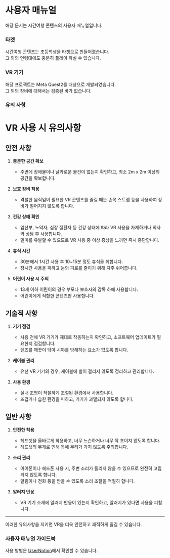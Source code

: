 # 사용자 매뉴얼
해당 문서는 시간여행 콘텐츠의 사용자 매뉴얼입니다.

### 타겟  
시간여행 콘텐츠는 초등학생을 타겟으로 만들어졌습니다.<br/>
그 외의 연령대에도 충분히 플레이 하실 수 있습니다.

### VR 기기
해당 프로젝트는 Meta Quest2를 대상으로 개발되었습니다.<br/>
그 외의 장비에 대해서는 검증된 바가 없습니다.

### 유의 사항
# VR 사용 시 유의사항

## 안전 사항

1. **충분한 공간 확보**
   - 주변에 장애물이나 날카로운 물건이 없는지 확인하고, 최소 2m x 2m 이상의 공간을 확보합니다.

2. **보호 장비 착용**
   - 격렬한 움직임이 필요한 VR 콘텐츠를 즐길 때는 손목 스트랩 등을 사용하여 장비가 떨어지지 않도록 합니다.

3. **건강 상태 확인**
   - 임산부, 노약자, 심장 질환자 등 건강 상태에 따라 VR 사용을 자제하거나 의사와 상담 후 사용합니다.
   - 멀미를 유발할 수 있으므로 VR 사용 중 이상 증상을 느끼면 즉시 중단합니다.

4. **휴식 시간**
   - 30분에서 1시간 사용 후 10~15분 정도 휴식을 취합니다.
   - 장시간 사용을 피하고 눈의 피로를 줄이기 위해 자주 쉬어줍니다.

5. **어린이 사용 시 주의**
   - 13세 이하 어린이의 경우 부모나 보호자의 감독 하에 사용합니다.
   - 어린이에게 적합한 콘텐츠만 사용합니다.

## 기술적 사항

1. **기기 점검**
   - 사용 전에 VR 기기가 제대로 작동하는지 확인하고, 소프트웨어 업데이트가 필요한지 점검합니다.
   - 렌즈를 깨끗이 닦아 시야를 방해하는 요소가 없도록 합니다.

2. **케이블 관리**
   - 유선 VR 기기의 경우, 케이블에 발이 걸리지 않도록 정리하고 관리합니다.

3. **사용 환경**
   - 실내 조명이 적절하게 조절된 환경에서 사용합니다.
   - 뜨겁거나 습한 환경을 피하고, 기기가 과열되지 않도록 합니다.

## 일반 사항

1. **안전한 착용**
   - 헤드셋을 올바르게 착용하고, 너무 느슨하거나 너무 꽉 조이지 않도록 합니다.
   - 헤드셋의 무게로 인해 목에 무리가 가지 않도록 주의합니다.

2. **소리 관리**
   - 이어폰이나 헤드폰 사용 시, 주변 소리가 들리지 않을 수 있으므로 완전히 고립되지 않도록 합니다.
   - 알림이나 전화 등을 받을 수 있도록 소리 조절을 적절히 합니다.

3. **알러지 반응**
   - VR 기기 소재에 알러지 반응이 있는지 확인하고, 알러지가 있다면 사용을 피합니다.

---

이러한 유의사항을 지키면 VR을 더욱 안전하고 쾌적하게 즐길 수 있습니다.

### 사용자 매뉴얼 가이드북 
사용 방법은 [UserNotion](https://electric-scarf-ff3.notion.site/5d03911ead194a738e61a8a18c827898?pvs=4)에서 확인할 수 있습니다.
